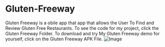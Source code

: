 # Gluten-Freeway
Gluten Freeway is a obile app that app that allows the User To Find and Review Gluten Free Restaurants.
To see the code for my project, click the Gluten Freeway Folder. To download and try My Gluten Freeway demo for yourself, click on the Gluten Freeway APK File.
![Image](https://github.com/user-attachments/assets/0b5b1419-7a01-4805-9f50-806b6c6621b8)
